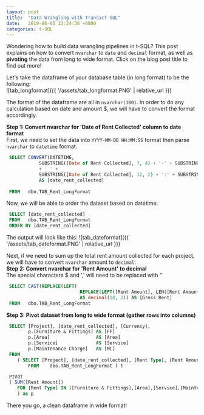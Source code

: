 ```yaml
---
layout: post
title:  "Data Wrangling with Transact-SQL"
date:   2019-06-05 13:24:36 +0800
categories: t-SQL
---
```

Wondering how to build data wrangling pipelines in t-SQL? This post explains on how to convert `nvarchar` to `date` and `decimal` format, as well as **pivoting** the data from long to wide format. Click on the blog post title to find out more!<br>


Let's take the dataframe of your database table (in long format) to be the following:<br>
![tab_longformat]({{ '/assets/tab_longformat.PNG' | relative_url }}) 

The format of the dataframe are all in `nvarchar(100)`. In order to do any calculation based on date and amount $, we will have to convert the format accordingly. <br>

**Step 1: Convert nvarchar for 'Date of Rent Collected' column to date format** <br> 
First, we need to set the data into `YYYY-MM-DD HH:MM:SS` format then parse `nvarchar` to `datetime` format.
```sql
 SELECT CONVERT(DATETIME, 
  			SUBSTRING([Date of Rent Collected], 7, 4) + '-' + SUBSTRING([Date of Rent Collected], 4, 2) + '-' + SUBSTRING([Date of Rent Collected],1, 2) 
  			+ ' ' + 
  			SUBSTRING([Date of Rent Collected], 12, 2) + ':' + SUBSTRING([Date of Rent Collected], 15, 2) + ':' + SUBSTRING([Date of Rent Collected], 18, 2), 120) 
  			AS [date_rent_collected]
 
 FROM 	dbo.TAB_Rent_LongFormat
```
Now, we will be able to order the dataset based on datetime:
```sql
 SELECT [date_rent_collected]
 FROM 	dbo.TAB_Rent_LongFormat
 ORDER BY [date_rent_collected]
```
The output will look like this: 
![tab_dateformat]({{ '/assets/tab_dateformat.PNG' | relative_url }})  <br>


Next, if we need to sum up the total rent amount collected for each project, we will have to convert `nvarchar` amount to `decimal`: 
<br>
**Step 2: Convert nvarchar for 'Rent Amount' to decimal** <br>
The special characters $ and ',' will need to be replaced with ''
```sql
 SELECT CAST(REPLACE(LEFT(
 						   REPLACE(LEFT([Rent Amount], LEN([Rent Amount]) - 3), ',', ''), '$', '')
                           AS decimal(18, 2)) AS [Gross Rent]
 FROM 	dbo.TAB_Rent_LongFormat
```

**Step 3: Pivot dataset from long to wide format (gather rows into columns)** <br>

```sql
 SELECT [Project], [date_rent_collected], [Currency],
 		p.[Furniture & Fittings] AS [FF]
 		p.[Area]                 AS [Area]
 		p.[Service]			  	 AS [Service]
 		p.[Maintenance Charge]   AS [MC]
 FROM 
 	( SELECT [Project], [date_rent_collected], [Rent Type], [Rent Amount] [Currency],
 		FROM 	dbo.TAB_Rent_LongFormat ) t

 PIVOT 
 ( SUM([Rent Amount])
 	FOR [Rent Type] IN ([Furniture & Fittings],[Area],[Service],[Maintenance Charge])
 	) as p
```

There you go, a clean dataframe in wide format! <br>
